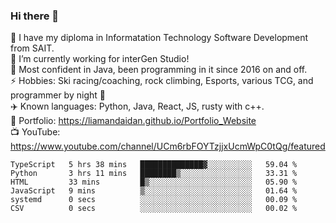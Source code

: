 ### Hi there 👋  
🏫 I have my diploma in Informatation Technology Software Development from SAIT.  
🔭 I’m currently working for interGen Studio!  
💬 Most confident in Java, been programming in it since 2016 on and off.    
⚡ Hobbies: Ski racing/coaching, rock climbing, Esports, various TCG, and programmer by night 🦉    
✈️ Known languages: Python, Java, React, JS, rusty with c++.     
🥇 Portfolio: https://liamandaidan.github.io/Portfolio_Website  
📺 YouTube: https://www.youtube.com/channel/UCm6rbFOYTzjjxUcmWpC0tQg/featured

<!--START_SECTION:waka-->

```text
TypeScript   5 hrs 38 mins   ██████████████▓░░░░░░░░░░   59.04 %
Python       3 hrs 11 mins   ████████▒░░░░░░░░░░░░░░░░   33.31 %
HTML         33 mins         █▒░░░░░░░░░░░░░░░░░░░░░░░   05.90 %
JavaScript   9 mins          ▒░░░░░░░░░░░░░░░░░░░░░░░░   01.64 %
systemd      0 secs          ░░░░░░░░░░░░░░░░░░░░░░░░░   00.09 %
CSV          0 secs          ░░░░░░░░░░░░░░░░░░░░░░░░░   00.02 %
```

<!--END_SECTION:waka-->

